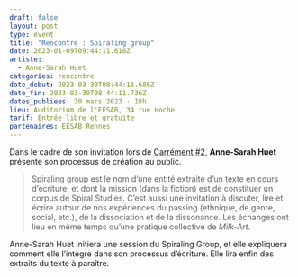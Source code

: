 ```yaml
---
draft: false
layout: post
type: event
title: "Rencontre : Spiraling group"
date: 2023-01-09T09:44:11.618Z
artiste:
  - Anne-Sarah Huet
categories: rencontre
date_debut: 2023-03-30T08:44:11.686Z
date_fin: 2023-03-30T08:44:11.736Z
dates_publiees: 30 mars 2023 · 18h
lieu: Auditorium de l'EESAB, 34 rue Hoche
tarif: Entrée libre et gratuite
partenaires: EESAB Rennes
---
```

Dans le cadre de son invitation lors de [Carrément #2](https://maiporennes.fr/residence/2022/11/15/carr-ment-2.html), **Anne-Sarah Huet** présente son processus de création au public.

> Spiraling group est le nom d’une entité extraite d’un texte en cours d’écriture, et dont la mission (dans la fiction) est de constituer un corpus de Spiral Studies. C’est aussi une invitation à discuter, lire et écrire autour de nos expériences du passing (ethnique, de genre, social, etc.), de la dissociation et de la dissonance. Les échanges ont lieu en même temps qu’une pratique collective de *Milk-Art*.

Anne-Sarah Huet initiera une session du Spiraling Group, et elle expliquera comment elle l’intègre dans son processus d’écriture. Elle lira enfin des extraits du texte à paraître. 

